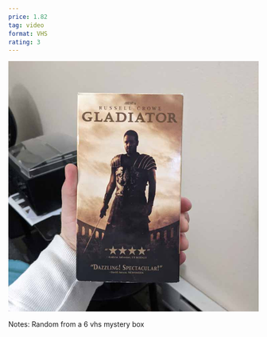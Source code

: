 ```yaml
---
price: 1.82
tag: video
format: VHS
rating: 3
---
```

![gladiator](/assets/img/ibuycrap/gladiator.jpg) 

Notes: Random from a 6 vhs mystery box